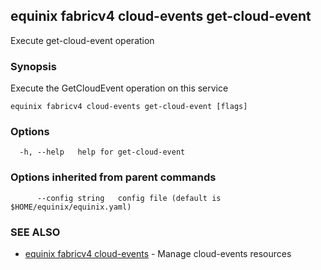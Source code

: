 ## equinix fabricv4 cloud-events get-cloud-event

Execute get-cloud-event operation

### Synopsis

Execute the GetCloudEvent operation on this service

```
equinix fabricv4 cloud-events get-cloud-event [flags]
```

### Options

```
  -h, --help   help for get-cloud-event
```

### Options inherited from parent commands

```
      --config string   config file (default is $HOME/equinix/equinix.yaml)
```

### SEE ALSO

* [equinix fabricv4 cloud-events](equinix_fabricv4_cloud-events.md)	 - Manage cloud-events resources

